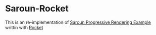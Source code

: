 # Saroun-Rocket

This is an re-implementation of [Saroun Progressive Rendering Example](https://github.com/ivanceras/sauron/tree/master/examples/progressive-rendering) writtin with [Rocket](https://github.com/SergioBenitez/Rocket)

